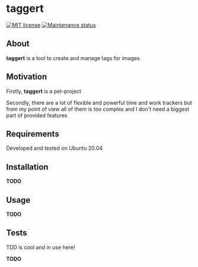 # taggert

[![MIT license][license-badge]][license-url]
[![Maintenance status][status-badge]][status-url]

## About

**taggert** is a tool to create and manage tags for images

## Motivation

Firstly, **taggert** is a pet-project

Secondly, there are a lot of flexible and powerful time and work trackers but from my point of view all of them is too complex and I don't need a biggest part of provided features

## Requirements

Developed and tested on Ubuntu 20.04

## Installation

**TODO**

## Usage

**TODO**

## Tests

TDD is cool and in use here!

**TODO**

[status-url]: https://github.com/vikian050194/taggert/pulse
[status-badge]: https://img.shields.io/github/last-commit/vikian050194/taggert.svg

[license-url]: https://github.com/vikian050194/taggert/blob/master/LICENSE
[license-badge]: https://img.shields.io/github/license/vikian050194/taggert.svg
